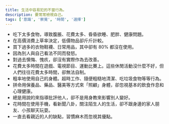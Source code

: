 ```yaml
---
title: 生活中容易犯的不當行為。
description: 要常常檢視自己。
tags: ['意識', '察覺', '時間', '選擇']
---
```

- 吃下太多食物，導致腹脹、花費太多、昏昏欲睡、肥胖、健康問題。
- 在高價消費上草率決定，低價物品卻斤斤計較。
- 買下過多的衣物鞋襪、日常用品，其中卻有 80% 都沒在使用。
- 因為別人與自己看法不同而發怒。
- 對過去懊悔、愧疚，卻沒有實際作為去改善。
- 花費太多時間在遊戲、電視節目、運動比賽上。這些休閒活動沒什麼不好，但人們往往花費太多時間，卻無法自制。
- 粗率地使用自己的身體。超時工作、隨便粗糙地清潔、吃垃圾食物等等行為。
- 拼命用保養品、藥品、醫美等方式來「照顧」身體，卻忽視基本的飲食作息和心理健康。
- 總是用說的來指導批評他人，卻不是用身教來影響別人變好。
- 花時間在使用手機，看新聞八卦，關注陌生人的生活，卻不跟身邊的家人朋友、小孩聊天玩耍。
- 一直去看親近的人的缺點，習慣麻木而忽視其優點。

